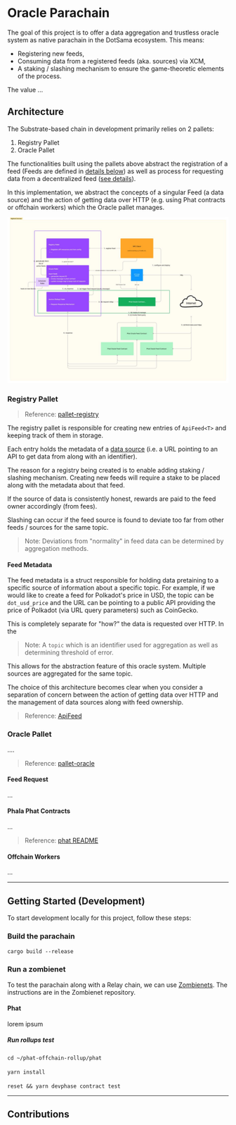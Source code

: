 
# Oracle Parachain

The goal of this project is to offer a data aggregation and trustless oracle system as native parachain in the
DotSama ecosystem. This means:
- Registering new feeds, 
- Consuming data from a registered feeds (aka. sources) via XCM,
- A staking / slashing mechanism to ensure the game-theoretic elements of the process.

The value ...


## Architecture

The Substrate-based chain in development primarily relies on 2 pallets:

1. Registry Pallet
2. Oracle Pallet

The functionalities built using the pallets above abstract the registration of a feed (Feeds are defined in [details below](#feed-metadata)) as well as process for requesting data from a decentralized feed ([see details](#feed-request)).

In this implementation, we abstract the concepts of a singular Feed (a data source) and the action of getting data over HTTP (e.g. using Phat contracts or offchain workers) which the Oracle pallet manages.

![full overview](./images/full-overview.jpg)


### Registry Pallet

> Reference: [pallet-registry](./pallets/registry)

The registry pallet is responsible for creating new entries of `ApiFeed<T>` and keeping track of them in storage.

Each entry holds the metadata of a [data source](#feed-metadata) (i.e. a URL pointing to an API to get data from along with an identifier). 

The reason for a registry being created is to enable adding staking / slashing mechanism. Creating new feeds will require a stake to be placed along with the metadata about that feed.

If the source of data is consistently honest, rewards are paid to the feed owner accordingly (from fees).

Slashing can occur if the feed source is found to deviate too far from other feeds / sources for the same topic.

> Note: Deviations from "normality" in feed data can be determined by aggregation methods.


#### Feed Metadata

The feed metadata is a struct responsible for holding data pretaining to a specific source of information about a specific topic. For example, if we would like to create a feed for Polkadot's price in USD, the topic can be `dot_usd_price` and the URL can be pointing to a public API providing the price of Polkadot (via URL query parameters) such as CoinGecko.

This is completely separate for "how?" the data is requested over HTTP. In the 

> Note: A `topic` which is an identifier used for aggregation as well as determining threshold of error.

This allows for the abstraction feature of this oracle system. Multiple sources are aggregated for the same topic. 

The choice of this architecture becomes clear when you consider a separation of concern between the action of getting data over HTTP and the management of data sources along with feed ownership.

> Reference: [ApiFeed<T>](./pallets/registry/src/lib.rs)


### Oracle Pallet

....

> Reference: [pallet-oracle](./pallets/oracle)


#### Feed Request

...


#### Phala Phat Contracts

...

> Reference: [phat README](./phat/README.md)

#### Offchain Workers

...


---

## Getting Started (Development)

To start development locally for this project, follow these steps:

### Build the parachain

```
cargo build --release
```

### Run a zombienet
To test the parachain along with a Relay chain, we can use [Zombienets](https://github.com/paritytech/zombienet). The instructions are in the Zombienet repository.

#### Phat

lorem ipsum

##### Run rollups test

```
cd ~/phat-offchain-rollup/phat

yarn install

reset && yarn devphase contract test
```


---

## Contributions
